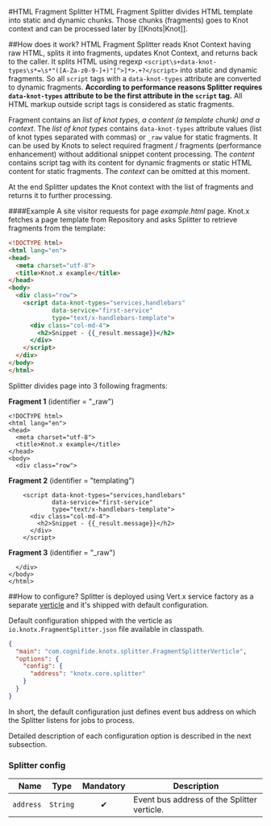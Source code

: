 #HTML Fragment Splitter
HTML Fragment Splitter divides HTML template into static and dynamic chunks. Those chunks (fragments)
goes to Knot context and can be processed later by [[Knots|Knot]].

##How does it work?
HTML Fragment Splitter reads Knot Context having raw HTML, splits it into fragments, updates Knot Context,
and returns back to the caller. It
splits HTML using regexp `<script\s+data-knot-types\s*=\s*"([A-Za-z0-9-]+)"[^>]*>.+?</script>` into
static and dynamic fragments. So all `script` tags with a `data-knot-types` attribute are converted to
dynamic fragments. **According to performance reasons Splitter requires `data-knot-types`
attribute to be the first attribute in the `script` tag.**
All HTML markup outside script tags is considered as static fragments.

Fragment contains an *list of knot types, a content (a template chunk) and a context*. The *list of knot types* contains `data-knot-types`
attribute values (list of knot types separated with commas) or `_raw` value for static fragments. It can be used by Knots to select required fragment / fragments
(performance enhancement) without additional snippet content processing. The *content* contains
script tag with its content for dynamic fragments or static HTML content for static fragments.
The *context* can be omitted at this moment.

At the end Splitter updates the Knot context with the list of fragments and returns it to further processing.

####Example
A site visitor requests for page *example.html* page. Knot.x fetches a page template from Repository and asks
Splitter to retrieve fragments from the template:
```html
<!DOCTYPE html>
<html lang="en">
<head>
  <meta charset="utf-8">
  <title>Knot.x example</title>
</head>
<body>
  <div class="row">
    <script data-knot-types="services,handlebars"
            data-service="first-service"
            type="text/x-handlebars-template">
      <div class="col-md-4">
        <h2>Snippet - {{_result.message}}</h2>
      </div>
    </script>
  </div>
</body>
</html>
```
Splitter divides page into 3 following fragments:

**Fragment 1** (identifier = "_raw")
```
<!DOCTYPE html>
<html lang="en">
<head>
  <meta charset="utf-8">
  <title>Knot.x example</title>
</head>
<body>
  <div class="row">
```
**Fragment 2** (identifier = "templating")
```
    <script data-knot-types="services,handlebars"
            data-service="first-service"
            type="text/x-handlebars-template">
      <div class="col-md-4">
        <h2>Snippet - {{_result.message}}</h2>
      </div>
    </script>
```
**Fragment 3** (identifier = "_raw")
```
  </div>
</body>
</html>
```

##How to configure?
Splitter is deployed using Vert.x service factory as a separate [verticle](http://vertx.io/docs/apidocs/io/vertx/core/Verticle.html) and it's shipped with default configuration.

Default configuration shipped with the verticle as `io.knotx.FragmentSplitter.json` file available in classpath.
```json
{
  "main": "com.cognifide.knotx.splitter.FragmentSplitterVerticle",
  "options": {
    "config": {
      "address": "knotx.core.splitter"
    }
  }
}
```
In short, the default configuration just defines event bus address on which the Splitter listens for jobs to process.

Detailed description of each configuration option is described in the next subsection.

### Splitter config

| Name                        | Type                                | Mandatory      | Description  |
|-------:                     |:-------:                            |:-------:       |-------|
| `address`                   | `String`                            | &#10004;       | Event bus address of the Splitter verticle. |
